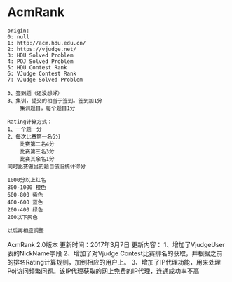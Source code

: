 # AcmRank
	origin:
	0: null
	1: http://acm.hdu.edu.cn/
	2: https://vjudge.net/
	3: HDU Solved Problem
	4: POJ Solved Problem
	5: HDU Contest Rank
	6: VJudge Contest Rank
	7: VJudge Solved Problem
	
	3、签到题（还没想好）
	3、集训，提交的相当于签到。签到加1分
		集训题目，每个题目1分
	
	Rating计算方式：
	1、一个题一分
	2、每次比赛第一名6分
		比赛第二名4分
		比赛第三名3分
		比赛其余名1分
	同时比赛做出的题目依旧统计得分
	
	1000分以上红名
	800-1000 橙色
	600-800 紫色
	400-600 蓝色
	200-400 绿色
	200以下灰色
	
	以后再相应调整
	
AcmRank 2.0版本
更新时间：2017年3月7日
更新内容：
	1、增加了VjudgeUser表的NickName字段
	2、增加了对Vjudge Contest比赛排名的获取，并根据之前的排名Rating计算规则，加到相应的用户上。
	3、增加了IP代理功能，用来处理Poj访问频繁问题。该IP代理获取的网上免费的IP代理，连通成功率不高
	